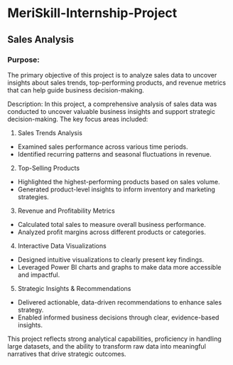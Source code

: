 # MeriSkill-Internship-Project

## Sales Analysis

### Purpose:
The primary objective of this project is to analyze sales data to uncover insights about sales trends, top-performing products, and revenue metrics that can help guide business decision-making.

Description:
In this project, a comprehensive analysis of sales data was conducted to uncover valuable business insights and support strategic decision-making. The key focus areas included:

1. Sales Trends Analysis
  - Examined sales performance across various time periods.
  - Identified recurring patterns and seasonal fluctuations in revenue.

2. Top-Selling Products
  - Highlighted the highest-performing products based on sales volume.
  - Generated product-level insights to inform inventory and marketing strategies.

3. Revenue and Profitability Metrics
  - Calculated total sales to measure overall business performance.
  - Analyzed profit margins across different products or categories.

4. Interactive Data Visualizations
  - Designed intuitive visualizations to clearly present key findings.
  - Leveraged Power BI charts and graphs to make data more accessible and impactful.

5. Strategic Insights & Recommendations
  - Delivered actionable, data-driven recommendations to enhance sales strategy.
  - Enabled informed business decisions through clear, evidence-based insights.

This project reflects strong analytical capabilities, proficiency in handling large datasets, and the ability to transform raw data into meaningful narratives that drive strategic outcomes.
